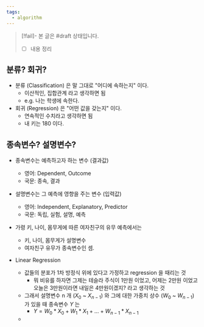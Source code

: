 ```yaml
---
tags:
  - algorithm
---
```

> [!fail]- 본 글은 #draft 상태입니다.
> - [ ] 내용 정리

## 분류? 회귀?

- 분류 (Classification) 은 말 그대로 "어디에 속하는지" 이다.
	- 이산적인, 집합관계 라고 생각하면 됨
	- e.g. 나는 학생에 속한다.
- 회귀 (Regression) 은 "어떤 값을 갖는지" 이다.
	- 연속적인 수치라고 생각하면 됨
	- 내 키는 180 이다.

## 종속변수? 설명변수?


- 종속변수는 예측하고자 하는 변수 (결과값)
	- 영어: Dependent, Outcome
	- 국문: 종속, 결과
- 설명변수는 그 예측에 영향을 주는 변수 (입력값)
	- 영어: Independent, Explanatory, Predictor
	- 국문: 독립, 실험, 설명, 예측
- 가령 키, 나이, 몸무게에 따른 여자친구의 유무 예측에서는
	- 키, 나이, 몸무게가 설명변수
	- 여자친구 유무가 종속변수인 셈.

- Linear Regression
	- 값들의 분포가 1차 방정식 위에 있다고 가정하고 regression 을 때리는 것
		- 뭐 비유를 하자면 그제는 테슬라 주식이 1만원 이었고, 어제는 2만원 이었고 오늘은 3만원이라면 내일은 4만원이겠지? 라고 생각하는 것
	- 그래서 설명변수 n 개 ($X_0$ ~ $X_{n-1}$) 와 그에 대한 가중치 상수 ($W_0$ ~ $W_{n-1}$) 가 있을 때 종속변수 $Y$ 는
		- $Y = W_0*X_0 + W_1*X_1 + ... + W_{n-1}*X_{n-1}$
	- 